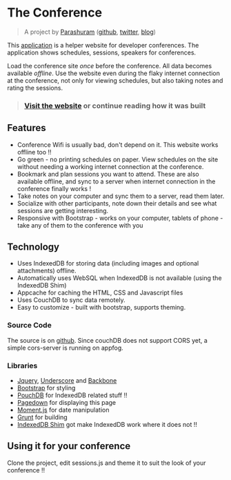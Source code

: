 # The Conference

> A project by [Parashuram](http://nparashuram.com) ([github](http://github.com/axemclion), [twitter](http://twitter.com/axemclion), [blog](http://blog.nparashuram.com))

This [application](#home) is a helper website for developer conferences. The application shows schedules, sessions, speakers for conferences. 

Load the conference site _once_ before the conference. All data becomes available _offline_. Use the website even during the flaky internet connection at the conference, not only for viewing schedules, but also taking notes and rating the sessions. 

> ### [Visit the website](#home) or continue reading how it was built

## Features

* Conference Wifi is usually bad, don't depend on it. This website works offline too !! 
* Go green - no printing schedules on paper. View schedules on the site without needing a working internet connection at the conference. 
* Bookmark and plan sessions you want to attend. These are also available offline, and sync to a server when internet connection in the conference finally works !
* Take notes on your computer and sync them to a server, read them later. 
* Socialize with other participants, note down their details and see what sessions are getting interesting. 
* Responsive with Bootstrap - works on your computer, tablets of phone - take any of them to the conference with you


## Technology

* Uses IndexedDB for storing data (including images and optional attachments) offline.
* Automatically uses WebSQL when IndexedDB is not available (using the IndexedDB Shim)
* Appcache for caching the HTML, CSS and Javascript files
* Uses CouchDB to sync data remotely. 
* Easy to customize - built with bootstrap, supports theming. 

### Source Code
The source is on [github](http://github.com/axemclion/conference). Since couchDB does not support CORS yet, a simple cors-server is running on appfog.

### Libraries

* [Jquery](http://jquery.com), [Underscore](http://underscorejs.org/) and [Backbone](http://backbonejs.org/)
* [Bootstrap](http://twitter.github.com/bootstrap/) for styling
* [PouchDB](http://pouchdb.com/) for IndexedDB related stuff !! 
* [Pagedown](http://code.google.com/p/pagedown/) for displaying this page
* [Moment.js](http://momentjs.com/) for date manipulation
* [Grunt](http://gruntjs.com/) for building
* [IndexedDB Shim](http://nparashuram.com/IndexedDBShim) got make IndexedDB work where it does not !! 

## Using it for your conference

Clone the project, edit sessions.js and theme it to suit the look of your conference !! 
